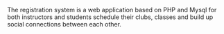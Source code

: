 The registration system is a web application based on PHP and Mysql for both instructors and students schedule their clubs, classes and build up social connections between each other.
